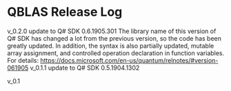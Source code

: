 # QBLAS Release Log

v_0.2.0
	update to Q# SDK 0.6.1905.301
		The library name of this version of Q# SDK has changed a lot from the previous version, so the code has been greatly updated.
		In addition, the syntax is also partially updated, mutable array assignment, and controlled operation declaration in function variables.
		For details:
			https://docs.microsoft.com/en-us/quantum/relnotes/#version-061905
v_0.1.1
	update to Q# SDK 0.5.1904.1302
	
v_0.1 